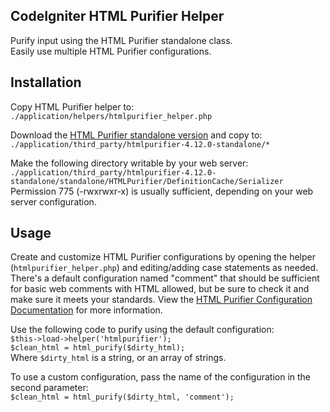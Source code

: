 CodeIgniter HTML Purifier Helper
-------------------------------
Purify input using the HTML Purifier standalone class.  
Easily use multiple HTML Purifier configurations.

Installation
------------
Copy HTML Purifier helper to:  
`./application/helpers/htmlpurifier_helper.php`

Download the [HTML Purifier standalone version](http://htmlpurifier.org/download) and copy to:  
`./application/third_party/htmlpurifier-4.12.0-standalone/*`

Make the following directory writable by your web server:  
`./application/third_party/htmlpurifier-4.12.0-standalone/standalone/HTMLPurifier/DefinitionCache/Serializer`  
Permission 775 (-rwxrwxr-x) is usually sufficient, depending on your web server configuration.

Usage
-----
Create and customize HTML Purifier configurations by opening the helper (`htmlpurifier_helper.php`) and editing/adding case statements as needed. There's a default configuration named "comment" that should be sufficient for basic web comments with HTML allowed, but be sure to check it and make sure it meets your standards. View the [HTML Purifier Configuration Documentation](http://htmlpurifier.org/live/configdoc/plain.html) for more information.

Use the following code to purify using the default configuration:  
`$this->load->helper('htmlpurifier');`  
`$clean_html = html_purify($dirty_html);`  
Where `$dirty_html` is a string, or an array of strings.

To use a custom configuration, pass the name of the configuration in the second parameter:  
`$clean_html = html_purify($dirty_html, 'comment');`
